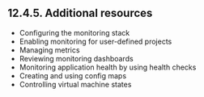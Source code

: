 ## 12.4.5. Additional resources

- Configuring the monitoring stack
- Enabling monitoring for user-defined projects
- Managing metrics
- Reviewing monitoring dashboards
- Monitoring application health by using health checks
- Creating and using config maps
- Controlling virtual machine states

